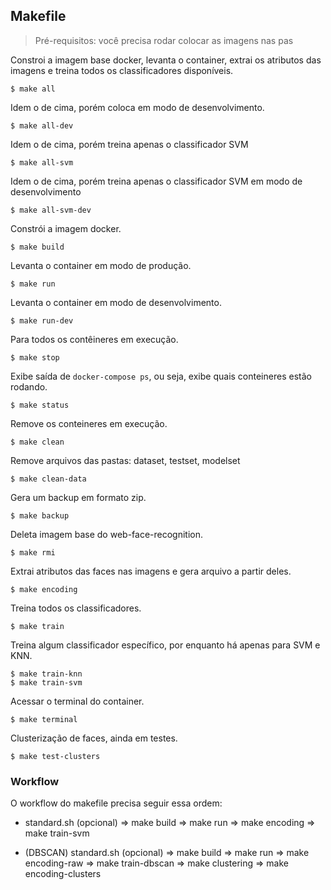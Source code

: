 ## Makefile

> Pré-requisitos: você precisa rodar colocar as imagens nas pas

Constroi a imagem base docker, levanta o container, extrai os atributos das imagens e treina todos os classificadores disponíveis.

```console
$ make all
```

Idem o de cima, porém coloca em modo de desenvolvimento.

```console
$ make all-dev
```

Idem o de cima, porém treina apenas o classificador SVM

```console
$ make all-svm
```

Idem o de cima, porém treina apenas o classificador SVM em modo de desenvolvimento

```console
$ make all-svm-dev
```

Constrói a imagem docker.

```console
$ make build
```

Levanta o container em modo de produção.

```console
$ make run
```

Levanta o container em modo de desenvolvimento.

```console
$ make run-dev
```

Para todos os contêineres em execução.

```console
$ make stop
```

Exibe saída de `docker-compose ps`, ou seja, exibe quais conteineres estão rodando.

```console
$ make status
```

Remove os conteineres em execução.

```console
$ make clean
```

Remove arquivos das pastas: dataset, testset, modelset

```console
$ make clean-data
```

Gera um backup em formato zip.

```console
$ make backup
```

Deleta imagem base do web-face-recognition.

```console
$ make rmi
```

Extrai atributos das faces nas imagens e gera arquivo a partir deles.

```console
$ make encoding
```

Treina todos os classificadores.

```console
$ make train
```

Treina algum classificador específico, por enquanto há apenas para SVM e KNN.

```console
$ make train-knn
$ make train-svm
```

Acessar o terminal do container.

```console
$ make terminal
```

Clusterização de faces, ainda em testes.

```console
$ make test-clusters
```


### Workflow

O workflow do makefile precisa seguir essa ordem:

* standard.sh (opcional) => make build => make run => make encoding => make train-svm

* (DBSCAN) standard.sh (opcional) => make build => make run => make encoding-raw => make train-dbscan => make clustering => make encoding-clusters
